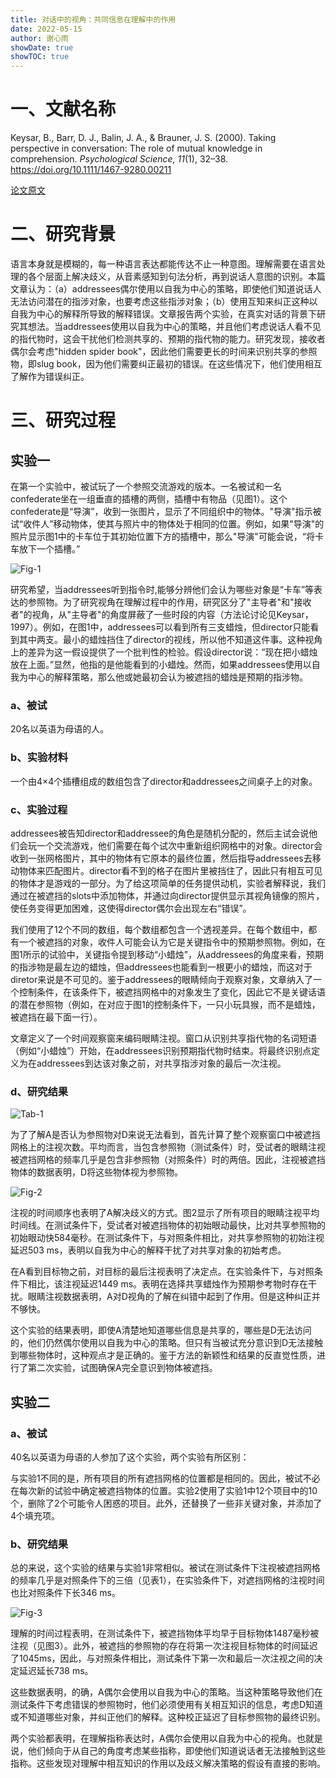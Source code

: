 ```yaml
---
title: 对话中的视角：共同信息在理解中的作用
date: 2022-05-15
author: 谢心雨
showDate: true
showTOC: true
---
```


# 一、文献名称

Keysar, B., Barr, D. J., Balin, J. A., & Brauner, J. S. (2000). Taking perspective in conversation: The role of mutual knowledge in comprehension. *Psychological Science, 11*(1), 32–38. https://doi.org/10.1111/1467-9280.00211

[论文原文](../Source_Files/2022-05-15-XXY1.pdf)

# 二、研究背景

语言本身就是模糊的，每一种语言表达都能传达不止一种意图。理解需要在语言处理的各个层面上解决歧义，从音素感知到句法分析，再到说话人意图的识别。本篇文章认为：（a）addressees偶尔使用以自我为中心的策略，即使他们知道说话人无法访问潜在的指涉对象，也要考虑这些指涉对象；（b）使用互知来纠正这种以自我为中心的解释所导致的解释错误。文章报告两个实验，在真实对话的背景下研究其想法。当addressees使用以自我为中心的策略，并且他们考虑说话人看不见的指代物时，这会干扰他们检测共享的、预期的指代物的能力。研究发现，接收者偶尔会考虑"hidden spider book"，因此他们需要更长的时间来识别共享的参照物，即slug book，因为他们需要纠正最初的错误。在这些情况下，他们使用相互了解作为错误纠正。

# 三、研究过程

## 实验一

在第一个实验中，被试玩了一个参照交流游戏的版本。一名被试和一名confederate坐在一组垂直的插槽的两侧，插槽中有物品（见图1）。这个confederate是“导演”，收到一张图片，显示了不同组织中的物体。"导演"指示被试“收件人”移动物体，使其与照片中的物体处于相同的位置。例如，如果"导演"的照片显示图1中的卡车位于其初始位置下方的插槽中，那么"导演"可能会说，“将卡车放下一个插槽。”

![Fig-1](../Supporting_Information/2022-05-15-XXY1-Fig-1.png)

研究希望，当addressees听到指令时,能够分辨他们会认为哪些对象是“卡车”等表达的参照物。为了研究视角在理解过程中的作用，研究区分了"主导者"和"接收者"的视角，从"主导者"的角度屏蔽了一些时段的内容（方法论讨论见Keysar，1997）。例如，在图1中，addressees可以看到所有三支蜡烛，但director只能看到其中两支。最小的蜡烛挡住了director的视线，所以他不知道这件事。这种视角上的差异为这一假设提供了一个批判性的检验。假设director说：“现在把小蜡烛放在上面。”显然，他指的是他能看到的小蜡烛。然而，如果addressees使用以自我为中心的解释策略，那么他或她最初会认为被遮挡的蜡烛是预期的指涉物。 

### a、被试

20名以英语为母语的人。

### b、实验材料

一个由4×4个插槽组成的数组包含了director和addressees之间桌子上的对象。

### c、实验过程

addressees被告知director和addressee的角色是随机分配的，然后主试会说他们会玩一个交流游戏，他们需要在每个试次中重新组织网格中的对象。director会收到一张网格图片，其中的物体有它原本的最终位置，然后指导addressees去移动物体来匹配图片。director看不到的格子在图片里被挡住了，因此只有相互可见的物体才是游戏的一部分。为了给这项简单的任务提供动机，实验者解释说，我们通过在被遮挡的slots中添加物体，并通过向director提供显示其视角镜像的照片，使任务变得更加困难，这使得director偶尔会出现左右“错误”。

我们使用了12个不同的数组，每个数组都包含一个透视差异。在每个数组中，都有一个被遮挡的对象，收件人可能会认为它是关键指令中的预期参照物。例如，在图1所示的试验中，关键指令提到移动“小蜡烛”，从addressees的角度来看，预期的指涉物是最左边的蜡烛，但addressees也能看到一根更小的蜡烛，而这对于diretor来说是不可见的。鉴于addressees的眼睛倾向于观察对象，文章纳入了一个控制条件，在该条件下，被遮挡网格中的对象发生了变化，因此它不是关键话语的潜在参照物（例如，在对应于图1的控制条件下，一只小玩具猴，而不是蜡烛，被遮挡在最下面一行）。

文章定义了一个时间观察窗来编码眼睛注视。窗口从识别共享指代物的名词短语（例如“小蜡烛”）开始，在addressees识别预期指代物时结束。将最终识别点定义为在addressees到达该对象之前，对共享指涉对象的最后一次注视。

### d、研究结果

![Tab-1](../Supporting_Information/2022-05-15-XXY1-Tab-1.png)

为了了解A是否认为参照物对D来说无法看到，首先计算了整个观察窗口中被遮挡网格上的注视次数。平均而言，当包含参照物（测试条件）时，受试者的眼睛注视被遮挡网格的频率几乎是包含非参照物（对照条件）时的两倍。因此，注视被遮挡物体的数据表明，D将这些物体视为参照物。 

![Fig-2](../Supporting_Information/2022-05-15-XXY1-Fig-2.png)

注视的时间顺序也表明了A解决歧义的方式。图2显示了所有项目的眼睛注视平均时间线。在测试条件下，受试者对被遮挡物体的初始眼动最快，比对共享参照物的初始眼动快584毫秒。在测试条件下，与对照条件相比，对共享参照物的初始注视延迟503 ms，表明以自我为中心的解释干扰了对共享对象的初始考虑。

在A看到目标物之前，对目标的最后注视表明了决定点。在实验条件下，与对照条件下相比，该注视延迟1449 ms。表明在选择共享蜡烛作为预期参考物时存在干扰。眼睛注视数据表明，A对D视角的了解在纠错中起到了作用。但是这种纠正并不够快。

这个实验的结果表明，即使A清楚地知道哪些信息是共享的，哪些是D无法访问的，他们仍然偶尔使用以自我为中心的策略。但只有当被试充分意识到D无法接触到哪些物体时，这种观点才是正确的。鉴于方法的新颖性和结果的反直觉性质，进行了第二次实验，试图确保A完全意识到物体被遮挡。 

## 实验二

### a、被试

40名以英语为母语的人参加了这个实验，两个实验有所区别：

与实验1不同的是，所有项目的所有遮挡网格的位置都是相同的。因此，被试不必在每次新的试验中确定被遮挡物体的位置。实验2使用了实验1中12个项目中的10个，删除了2个可能令人困惑的项目。此外，还替换了一些非关键对象，并添加了4个填充项。

### b、研究结果

总的来说，这个实验的结果与实验1非常相似。被试在测试条件下注视被遮挡网格的频率几乎是对照条件下的三倍（见表1），在实验条件下，对遮挡网格的注视时间也比对照条件下长346 ms。

![Fig-3](../Supporting_Information/2022-05-15-XXY1-Fig-3.png)

理解的时间过程表明，在测试条件下，被遮挡物体平均早于目标物体1487毫秒被注视（见图3）。此外，被遮挡的参照物的存在将第一次注视目标物体的时间延迟了1045ms，因此，与对照条件相比，测试条件下第一次和最后一次注视之间的决定延迟延长738 ms。

这些数据表明，的确，A偶尔会使用以自我为中心的策略。当这种策略导致他们在测试条件下考虑错误的参照物时，他们必须使用有关相互知识的信息，考虑D知道或不知道哪些对象，并纠正他们的解释。这种校正延迟了目标参照物的最终识别。

两个实验都表明，在理解指称表达时，A偶尔会使用以自我为中心的视角。也就是说，他们倾向于从自己的角度考虑某些指称，即使他们知道说话者无法接触到这些指称。这些发现对理解中相互知识的作用以及歧义解决策略的假设有直接的影响。
